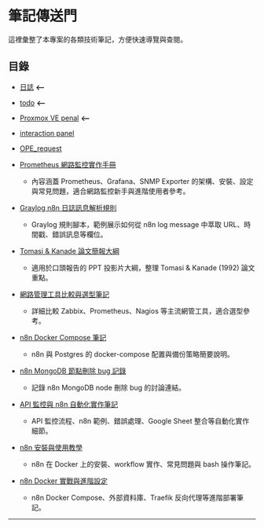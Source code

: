 
# 筆記傳送門

這裡彙整了本專案的各類技術筆記，方便快速導覽與查閱。

## 目錄
- [日誌](/journal/journal.md) **<--**

- [todo](/journal/todos.txt) **<--**

- [Proxmox VE penal](journals_1/ProxmoxVE/README.md) **<--**

- [interaction panel](journals_1/interaction/report/)

- [OPE_request](/journals_0/project/協助表單/manual.md)
  
- [Prometheus 網路監控實作手冊](journals_0/project/monitoring/switch_observation/prometheus.md)
  - 內容涵蓋 Prometheus、Grafana、SNMP Exporter 的架構、安裝、設定與常見問題，適合網路監控新手與進階使用者參考。
- [Graylog n8n 日誌訊息解析規則](journals_0/project/graylog_query.rs)
  - Graylog 規則腳本，範例展示如何從 n8n log message 中萃取 URL、時間戳、錯誤訊息等欄位。
- [Tomasi & Kanade 論文簡報大綱](journals_0/project/Untitled-1.md)
  - 適用於口頭報告的 PPT 投影片大綱，整理 Tomasi & Kanade (1992) 論文重點。
- [網路管理工具比較與選型筆記](journals_0/project/網路管理.md)
  - 詳細比較 Zabbix、Prometheus、Nagios 等主流網管工具，適合選型參考。
- [n8n Docker Compose 筆記](journals_0/data_map/docker.md)
  - n8n 與 Postgres 的 docker-compose 配置與備份策略簡要說明。
- [n8n MongoDB 節點刪除 bug 記錄](journals_0/note7/note.md)
  - 記錄 n8n MongoDB node 刪除 bug 的討論連結。
- [API 監控與 n8n 自動化實作筆記](journals_0/note3_monitor/note.md)
  - API 監控流程、n8n 範例、錯誤處理、Google Sheet 整合等自動化實作細節。
- [n8n 安裝與使用教學](journals_0/note2_0115_n8nHello/n8n.md)
  - n8n 在 Docker 上的安裝、workflow 實作、常見問題與 bash 操作筆記。
- [n8n Docker 實戰與進階設定](journals_0/note1_0113/研究內容0113.md)
  - n8n Docker Compose、外部資料庫、Traefik 反向代理等進階部署筆記。

---
